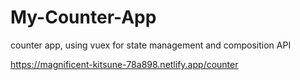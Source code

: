 # My-Counter-App
counter app, using vuex for state management and composition API


https://magnificent-kitsune-78a898.netlify.app/counter

